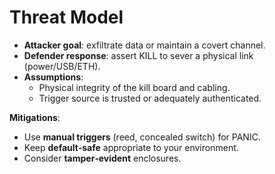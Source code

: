 # Threat Model

- **Attacker goal**: exfiltrate data or maintain a covert channel.
- **Defender response**: assert KILL to sever a physical link (power/USB/ETH).
- **Assumptions**:
  - Physical integrity of the kill board and cabling.
  - Trigger source is trusted or adequately authenticated.

**Mitigations**:
- Use **manual triggers** (reed, concealed switch) for PANIC.
- Keep **default‑safe** appropriate to your environment.
- Consider **tamper‑evident** enclosures.
